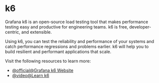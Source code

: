 # k6

Grafana k6 is an open-source load testing tool that makes performance testing easy and productive for engineering teams. k6 is free, developer-centric, and extensible.

Using k6, you can test the reliability and performance of your systems and catch performance regressions and problems earlier. k6 will help you to build resilient and performant applications that scale.

Visit the following resources to learn more:

- [@official@Grafana k6 Website](https://k6.io/)
- [@video@Learn k6](https://www.youtube.com/playlist?list=PLJ9A48W0kpRJKmVeurt7ltKfrOdr8ZBdt)
